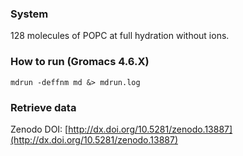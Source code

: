 ### System

128 molecules of POPC at full hydration without ions.

### How to run (Gromacs 4.6.X)

```
mdrun -deffnm md &> mdrun.log
```

### Retrieve data

Zenodo DOI: [http://dx.doi.org/10.5281/zenodo.13887](http://dx.doi.org/10.5281/zenodo.13887)
